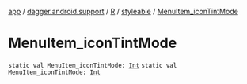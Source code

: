 [app](../../../index.md) / [dagger.android.support](../../index.md) / [R](../index.md) / [styleable](index.md) / [MenuItem_iconTintMode](./-menu-item_icon-tint-mode.md)

# MenuItem_iconTintMode

`static val MenuItem_iconTintMode: `[`Int`](https://kotlinlang.org/api/latest/jvm/stdlib/kotlin/-int/index.html)
`static val MenuItem_iconTintMode: `[`Int`](https://kotlinlang.org/api/latest/jvm/stdlib/kotlin/-int/index.html)